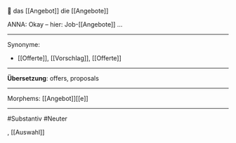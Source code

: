 🔵 das [[Angebot]]
die [[Angebote]]

ANNA: Okay – hier: Job-[[Angebote]] …  


---
Synonyme:
- [[Offerte]], [[Vorschlag]], [[Offerte]]

---
**Übersetzung**: offers, proposals

---
Morphems:
[[Angebot]][[e]]

---
#Substantiv #Neuter


, [[Auswahl]]
